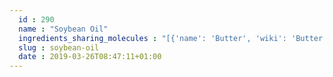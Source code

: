 ```yaml
---
  id : 290
  name : "Soybean Oil"
  ingredients_sharing_molecules : "[{'name': 'Butter', 'wiki': 'Butter', 'id': 60, 'category': 'Dairy', 'common_molecules': [636687, 5364752, 5283316]}, {'name': 'Mango', 'wiki': 'Mango', 'id': 190, 'category': 'Fruit', 'common_molecules': [636687, 5364752, 5283316]}, {'name': 'Beef Processed', 'wiki': 'Beef', 'id': 271, 'category': 'Meat', 'common_molecules': [636687, 5364752, 5283316]}, {'name': 'Trassi', 'wiki': 'Shrimp_paste#Terasi', 'id': 146, 'category': 'Seafood', 'common_molecules': [636687, 5364752]}, {'name': 'Caviar', 'wiki': 'Caviar', 'id': 149, 'category': 'Fish', 'common_molecules': [5364752, 5283316]}]"
  slug : soybean-oil
  date : 2019-03-26T08:47:11+01:00
---
```



